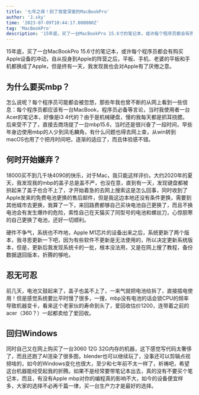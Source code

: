 ```yaml
---
title: '七年之痒！别了我曾深爱的MacBookPro'
author: 'J.sky'
time: '2023-07-09T10:44:17.000000Z'
tag: 'MacBookPro'
description: '15年底，买了一台MacBookPro 15.6寸的笔记本，或许每个程序员都会有购买Apple设备的冲动，自从投身到Apple的阵营之后，平板、手机、老婆的平板和手机都换成了Apple，但是终有一天，我发现我也会对Apple有了厌倦之意。'
---
```

15年底，买了一台MacBookPro 15.6寸的笔记本，或许每个程序员都会有购买Apple设备的冲动，自从投身到Apple的阵营之后，平板、手机、老婆的平板和手机都换成了Apple，但是终有一天，我发现我也会对Apple有了厌倦之意。

## 为什么要买mbp？

怎么说呢？每个程序员可能都会被忽悠，那些年我也曾不断的从网上看到一些信息：每个程序员都应该有一台MacBook，程序员必备等言论，当时我使用者一台Acer的笔记本，好像是i3 4代的？由于是机械硬盘，慢的我每天都是抓耳挠腮。后来受不了了，直接去商场提了一台mbp15.6，当时还是很兴奋了一段时间，早些年身边使用mbp的人少到凤毛麟角，有什么问题也得去网上查，从win转到macOS也用了个把月时间吧，逐渐的适应了，而且体验感不错。

## 何时开始嫌弃？

18000买不到几千块4090的快乐，对于Mac，我只能这样评价。大约2020年的夏天，我发现我的mbp的盖子总是盖不严，也没在意，直到有一天，发现键盘都被拱起来了盖子也合不上了，才开始着急的去网上搜索这是怎么回事，同时收到了Apple发来的免费电池更换的售后邮件，但是我这边本地还没有条件更换，需要到其他城市去更换，我算了一下，来回路费都够自己买块电池自己更换了，而且不换电池会有发生爆炸的危险，索性自己在天猫买了同型号的电池和螺丝刀，心惊胆寒的自己更换了电池，还好一切顺利。

硬件不争气，系统也不咋地，Apple M1芯片的设备出来之后，系统更新了两个版本，我寻思更新一下吧，因为有些软件不更新是无法使用的，所以决定更新系统版本，但是，更新后我发现系统卡的一批，根本没法用，又是在网上搜了教程，备份数据退回版本，折腾的够呛。

## 忍无可忍

前几天，电池又鼓起来了，盖子也盖不上了，一来气就把电池给拆了，直接插电使用！但是感觉系统要比平时慢了很多，一搜，mbp没有电池的话会锁CPU的频率导致机器变卡，看来这个老家伙的寿命到头了，爱回收估价1200，连带着之前的acer（360？）一起都卖给了爱回收。

## 回归Windows

同时自己又在网上购买了一台3060 12G 32G内存的机器，这下感觉写代码太奢侈了，而且还跑了AI渲染了很多图，blender也可以继续玩了，没事还可以剪辑点视频啥的，如今的Windows变化也很大，至少和七年前不太一样了，祈祷吧，希望这台机器能经受起我的折腾。如果不是经常要带笔记本出去，真的没有不要买个笔记本，而且，有没有Apple mbp对你的编程真的影响不大，如今的设备便宜样多，大家的选择不必再千篇一律，买一台生产力才是最好的选择。



